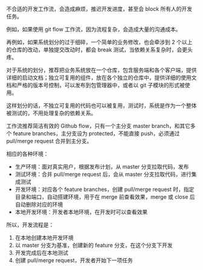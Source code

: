 不合适的开发工作流，会造成麻烦，推迟开发进度，甚至会 block 所有人的开发任务。

例如，如果使用 git flow 工作流，因为流程复杂，会造成大量的沟通成本。

再例如，如果系统划分的过于细碎，一个简单的业务修改，也会牵涉到 2 个以上的仓库的改动，单独提交改动时，都会 break 测试，当依赖关系复杂时，会更头疼。

对于系统的划分，推荐把业务系统放在一个仓库，包含服务端和各个客户端，提供详细的启动文档；独立可复用的组件，放在各个独立的仓库中，提供详细的使用文档和严格的版本号控制，可以发布到包管理器中，或者以 git 子模块的形式被使用。

这样划分的话，不独立可复用的代码也可以被复用，测试时，系统是作为一个整体被测试的，不用处理复杂的依赖关系。

工作流推荐简洁有效的 Github flow，只有一个主分支 master branch，和其它多个 feature branches，主分支设为 protected，不能直接 push，必须通过 pull/merge request 合并到主分支。

相应的各种环境：

+ 生产环境：面对真实用户，根据发布计划，从 master 分支拉取代码，发布
+ 测试环境：合并 pull/merge request 后，会从 master 分支拉取代码，进行集成测试
+ 开发环境：对应各个 feature branches，创建 pull/merge request 时，指定目录和端口，自动搭建环境，用于在 merge 前查看效果，merge 或 close 后自动删除对应的环境
+ 本地开发环境：开发者本地环境，在开发时可以查看效果

所以，开发流程是：

1. 在本地创建本地开发环境
2. 以 master 分支为基准，创建新的 feature 分支，在这个分支下开发
3. 开发完成后在本地测试
4. 创建 pull/merge request，开发者开始下一项任务
